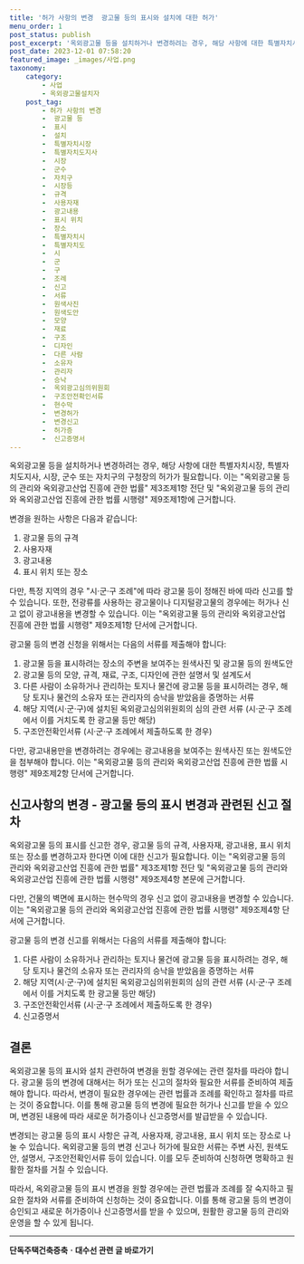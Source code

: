 ```yaml
---
title: '허가 사항의 변경  광고물 등의 표시와 설치에 대한 허가'
menu_order: 1
post_status: publish
post_excerpt: '옥외광고물 등을 설치하거나 변경하려는 경우, 해당 사항에 대한 특별자치시장, 특별자치도지사, 시장, 군수 또는 자치구의 구청장의 허가가 필요합니다. 이는  옥외광고물 등의 관리와 옥외광고산업 진흥에 관한 법률  제3조제1항 전단 및  옥외광고물 등의 관리와 옥외광고산업 진흥에 관한 법률 시행령  제9조제1항에 근거합니다.'
post_date: 2023-12-01 07:58:20
featured_image: _images/사업.png
taxonomy:
    category:
        - 사업
        - 옥외광고물설치자
    post_tag:
        - 허가 사항의 변경
        -  광고물 등
        -  표시
        -  설치
        -  특별자치시장
        -  특별자치도지사
        -  시장
        -  군수
        -  자치구
        -  시장등
        -  규격
        -  사용자재
        -  광고내용
        -  표시 위치
        -  장소
        -  특별자치시
        -  특별자치도
        -  시
        -  군
        -  구
        -  조례
        -  신고
        -  서류
        -  원색사진
        -  원색도안
        -  모양
        -  재료
        -  구조
        -  디자인
        -  다른 사람
        -  소유자
        -  관리자
        -  승낙
        -  옥외광고심의위원회
        -  구조안전확인서류
        -  현수막
        -  변경허가
        -  변경신고
        -  허가증
        -  신고증명서
---
```



옥외광고물 등을 설치하거나 변경하려는 경우, 해당 사항에 대한 특별자치시장, 특별자치도지사, 시장, 군수 또는 자치구의 구청장의 허가가 필요합니다. 이는 "옥외광고물 등의 관리와 옥외광고산업 진흥에 관한 법률" 제3조제1항 전단 및 "옥외광고물 등의 관리와 옥외광고산업 진흥에 관한 법률 시행령" 제9조제1항에 근거합니다.

변경을 원하는 사항은 다음과 같습니다:

1. 광고물 등의 규격
2. 사용자재
3. 광고내용
4. 표시 위치 또는 장소

다만, 특정 지역의 경우 "시·군·구 조례"에 따라 광고물 등이 정해진 바에 따라 신고를 할 수 있습니다. 또한, 전광류를 사용하는 광고물이나 디지털광고물의 경우에는 허가나 신고 없이 광고내용을 변경할 수 있습니다. 이는 "옥외광고물 등의 관리와 옥외광고산업 진흥에 관한 법률 시행령" 제9조제1항 단서에 근거합니다.

광고물 등의 변경 신청을 위해서는 다음의 서류를 제출해야 합니다:

1. 광고물 등을 표시하려는 장소의 주변을 보여주는 원색사진 및 광고물 등의 원색도안
2. 광고물 등의 모양, 규격, 재료, 구조, 디자인에 관한 설명서 및 설계도서
3. 다른 사람이 소유하거나 관리하는 토지나 물건에 광고물 등을 표시하려는 경우, 해당 토지나 물건의 소유자 또는 관리자의 승낙을 받았음을 증명하는 서류
4. 해당 지역(시·군·구)에 설치된 옥외광고심의위원회의 심의 관련 서류 (시·군·구 조례에서 이를 거치도록 한 광고물 등만 해당)
5. 구조안전확인서류 (시·군·구 조례에서 제출하도록 한 경우)

다만, 광고내용만을 변경하려는 경우에는 광고내용을 보여주는 원색사진 또는 원색도안을 첨부해야 합니다. 이는 "옥외광고물 등의 관리와 옥외광고산업 진흥에 관한 법률 시행령" 제9조제2항 단서에 근거합니다.

## 신고사항의 변경 - 광고물 등의 표시 변경과 관련된 신고 절차

옥외광고물 등의 표시를 신고한 경우, 광고물 등의 규격, 사용자재, 광고내용, 표시 위치 또는 장소를 변경하고자 한다면 이에 대한 신고가 필요합니다. 이는 "옥외광고물 등의 관리와 옥외광고산업 진흥에 관한 법률" 제3조제1항 전단 및 "옥외광고물 등의 관리와 옥외광고산업 진흥에 관한 법률 시행령" 제9조제4항 본문에 근거합니다.

다만, 건물의 벽면에 표시하는 현수막의 경우 신고 없이 광고내용을 변경할 수 있습니다. 이는 "옥외광고물 등의 관리와 옥외광고산업 진흥에 관한 법률 시행령" 제9조제4항 단서에 근거합니다.

광고물 등의 변경 신고를 위해서는 다음의 서류를 제출해야 합니다:

1. 다른 사람이 소유하거나 관리하는 토지나 물건에 광고물 등을 표시하려는 경우, 해당 토지나 물건의 소유자 또는 관리자의 승낙을 받았음을 증명하는 서류
2. 해당 지역(시·군·구)에 설치된 옥외광고심의위원회의 심의 관련 서류 (시·군·구 조례에서 이를 거치도록 한 광고물 등만 해당)
3. 구조안전확인서류 (시·군·구 조례에서 제출하도록 한 경우)
4. 신고증명서

## 결론


옥외광고물 등의 표시와 설치 관련하여 변경을 원할 경우에는 관련 절차를 따라야 합니다. 광고물 등의 변경에 대해서는 허가 또는 신고의 절차와 필요한 서류를 준비하여 제출해야 합니다. 따라서, 변경이 필요한 경우에는 관련 법률과 조례를 확인하고 절차를 따르는 것이 중요합니다. 이를 통해 광고물 등의 변경에 필요한 허가나 신고를 받을 수 있으며, 변경된 내용에 따라 새로운 허가증이나 신고증명서를 발급받을 수 있습니다.

변경되는 광고물 등의 표시 사항은 규격, 사용자재, 광고내용, 표시 위치 또는 장소로 나눌 수 있습니다. 옥외광고물 등의 변경 신고나 허가에 필요한 서류는 주변 사진, 원색도안, 설명서, 구조안전확인서류 등이 있습니다. 이를 모두 준비하여 신청하면 명확하고 원활한 절차를 거칠 수 있습니다.

따라서, 옥외광고물 등의 표시 변경을 원할 경우에는 관련 법률과 조례를 잘 숙지하고 필요한 절차와 서류를 준비하여 신청하는 것이 중요합니다. 이를 통해 광고물 등의 변경이 승인되고 새로운 허가증이나 신고증명서를 받을 수 있으며, 원활한 광고물 등의 관리와 운영을 할 수 있게 됩니다.
<!-- wp:separator -->
<hr class="wp-block-separator has-alpha-channel-opacity"/>
<!-- /wp:separator -->

<!-- wp:group {"backgroundColor":"base","layout":{"type":"constrained"}} -->
<div class="wp-block-group has-base-background-color has-background"><!-- wp:paragraph {"align":"center","fontSize":"medium"} -->
<p class="has-text-align-center has-large-font-size"><strong>단독주택건축증축ㆍ대수선 관련 글 바로가기</strong></p>
<!-- /wp:paragraph -->


<!-- wp:latest-posts
{"categories":[{"id":22770,"count":19,"description":"","link":"https://uknowlaw.com/category/%eb%8b%a8%eb%8f%85%ec%a3%bc%ed%83%9d%ea%b1%b4%ec%b6%95%ec%a6%9d%ec%b6%95%e3%86%8d%eb%8c%80%ec%88%98%ec%84%a0/","name":"단독주택건축증축ㆍ대수선","slug":"단독주택건축증축ㆍ대수선","taxonomy":"category","parent":0,"meta":[],"_links":{"self":[{"href":"https://uknowlaw.com/wp-json/wp/v2/categories/22770"}],"collection":[{"href":"https://uknowlaw.com/wp-json/wp/v2/categories"}],"about":[{"href":"https://uknowlaw.com/wp-json/wp/v2/taxonomies/category"}],"wp:post_type":[{"href":"https://uknowlaw.com/wp-json/wp/v2/posts?categories=22770"}],"curies":[{"name":"wp","href":"https://api.w.org/{rel}","templated":true}]}}],"postsToShow":100,"excerptLength":28,"postLayout":"grid","columns":2,"featuredImageAlign":"left","featuredImageSizeSlug":"large","fontSize":"small"} /--></div>
<!-- /wp:group -->